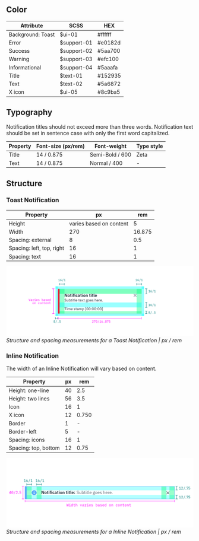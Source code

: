 ## Color

| Attribute         | SCSS        | HEX     |
|---------------|-------------|---------|
| Background: Toast    | $ui-01      | #ffffff |
| Error         | $support-01 | #e0182d |
| Success       | $support-02 | #5aa700 |
| Warning       | $support-03 | #efc100 |
| Informational | $support-04 | #5aaafa |
| Title         | $text-01    | #152935 |
| Text          | $text-02    | #5a6872 |
| X icon        | $ui-05      | #8c9ba5 |

## Typography

Notification titles should not exceed more than three words. Notification text should be set in sentence case with only the first word capitalized.

| Property | Font-size (px/rem)      | Font-weight  | Type style |
|----------|-----------------|--------------|----|
| Title    | 14 / 0.875 | Semi-Bold / 600   | Zeta
| Text     | 14 / 0.875 | Normal / 400 | - |

## Structure

### Toast Notification

| Property           | px  | rem    |
|--------------------|-----|--------|
| Height             | varies based on content  | 5      |
| Width              | 270 | 16.875 |
| Spacing: external  | 8   | 0.5      |
| Spacing: left, top, right | 16  | 1      |
| Spacing: text      | 16  | 1      |

![Structure and spacing for a toast notification](images/notification-style-1.png)
_Structure and spacing measurements for a Toast Notification | px / rem_

### Inline Notification

The width of an Inline Notification will vary based on content.

| Property          | px | rem  |
|-------------------|----|------|
| Height: one-line  | 40 | 2.5  |
| Height: two lines | 56 | 3.5  |
| Icon              | 16 | 1    |
| X icon            | 12 | 0.750 |
| Border            | 1  | -    |
| Border-left       | 5  | -    |
| Spacing: icons    | 16 | 1    |
| Spacing: top, bottom | 12 | 0.75|

![Structure and spacing for an inline notification](images/notification-style-2.png)
_Structure and spacing measurements for a Inline Notification | px / rem_
